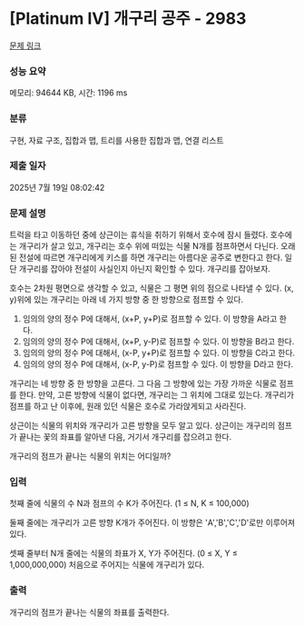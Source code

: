 # [Platinum IV] 개구리 공주 - 2983 

[문제 링크](https://www.acmicpc.net/problem/2983) 

### 성능 요약

메모리: 94644 KB, 시간: 1196 ms

### 분류

구현, 자료 구조, 집합과 맵, 트리를 사용한 집합과 맵, 연결 리스트

### 제출 일자

2025년 7월 19일 08:02:42

### 문제 설명

<p>트럭을 타고 이동하던 중에 상근이는 휴식을 취하기 위해서 호수에 잠시 들렸다. 호수에는 개구리가 살고 있고, 개구리는 호수 위에 떠있는 식물 N개를 점프하면서 다닌다. 오래된 전설에 따르면 개구리에게 키스를 하면 개구리는 아름다운 공주로 변한다고 한다. 일단 개구리를 잡아야 전설이 사실인지 아닌지 확인할 수 있다. 개구리를 잡아보자.</p>

<p>호수는 2차원 평면으로 생각할 수 있고, 식물은 그 평면 위의 점으로 나타낼 수 있다. (x, y)위에 있는 개구리는 아래 네 가지 방향 중 한 방향으로 점프할 수 있다.</p>

<ol>
	<li>임의의 양의 정수 P에 대해서, (x+P, y+P)로 점프할 수 있다. 이 방향을 A라고 한다.</li>
	<li>임의의 양의 정수 P에 대해서, (x+P, y-P)로 점프할 수 있다. 이 방향을 B라고 한다.</li>
	<li>임의의 양의 정수 P에 대해서, (x-P, y+P)로 점프할 수 있다. 이 방향을 C라고 한다.</li>
	<li>임의의 양의 정수 P에 대해서, (x-P, y-P)로 점프할 수 있다. 이 방향을 D라고 한다.</li>
</ol>

<p>개구리는 네 방향 중 한 방향을 고른다. 그 다음 그 방향에 있는 가장 가까운 식물로 점프를 한다. 만약, 고른 방향에 식물이 없다면, 개구리는 그 위치에 그대로 있는다. 개구리가 점프를 하고 난 이후에, 원래 있던 식물은 호수로 가라앉게되고 사라진다.</p>

<p>상근이는 식물의 위치와 개구리가 고른 방향을 모두 알고 있다. 상근이는 개구리의 점프가 끝나는 꽃의 좌표를 알아낸 다음, 거기서 개구리를 잡으려고 한다.</p>

<p>개구리의 점프가 끝나는 식물의 위치는 어디일까?</p>

### 입력 

 <p>첫째 줄에 식물의 수 N과 점프의 수 K가 주어진다. (1 ≤ N, K ≤ 100,000)</p>

<p>둘째 줄에는 개구리가 고른 방향 K개가 주어진다. 이 방향은 'A','B','C','D'로만 이루어져 있다.</p>

<p>셋째 줄부터 N개 줄에는 식물의 좌표가 X, Y가 주어진다. (0 ≤ X, Y ≤ 1,000,000,000) 처음으로 주어지는 식물에 개구리가 있다.</p>

### 출력 

 <p>개구리의 점프가 끝나는 식물의 좌표를 출력한다.</p>

